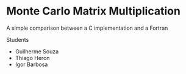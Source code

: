 # Monte Carlo Matrix Multiplication

A simple comparison between a C implementation and a Fortran


Students
* Guilherme Souza
* Thiago Heron
* Igor Barbosa

